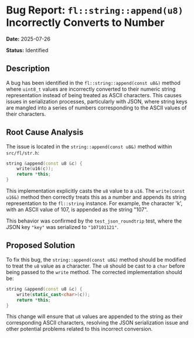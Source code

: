 # Bug Report: `fl::string::append(u8)` Incorrectly Converts to Number

**Date:** 2025-07-26

**Status:** Identified

## Description

A bug has been identified in the `fl::string::append(const u8&)` method where `uint8_t` values are incorrectly converted to their numeric string representation instead of being treated as ASCII characters. This causes issues in serialization processes, particularly with JSON, where string keys are mangled into a series of numbers corresponding to the ASCII values of their characters.

## Root Cause Analysis

The issue is located in the `string::append(const u8&)` method within `src/fl/str.h`:

```cpp
string &append(const u8 &c) {
    write(u16(c));
    return *this;
}
```

This implementation explicitly casts the `u8` value to a `u16`. The `write(const u16&)` method then correctly treats this as a number and appends its string representation to the `fl::string` instance. For example, the character 'k', with an ASCII value of 107, is appended as the string "107".

This behavior was confirmed by the `test_json_roundtrip` test, where the JSON key `"key"` was serialized to `"107101121"`.

## Proposed Solution

To fix this bug, the `string::append(const u8&)` method should be modified to treat the `u8` value as a character. The `u8` should be cast to a `char` before being passed to the `write` method. The corrected implementation should be:

```cpp
string &append(const u8 &c) {
    write(static_cast<char>(c));
    return *this;
}
```

This change will ensure that `u8` values are appended to the string as their corresponding ASCII characters, resolving the JSON serialization issue and other potential problems related to this incorrect conversion.
